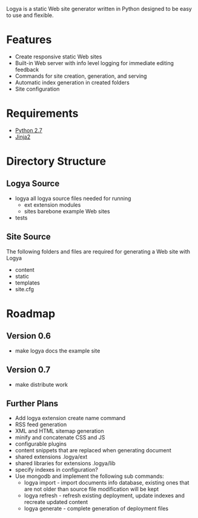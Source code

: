 Logya is a static Web site generator written in Python designed to be easy
to use and flexible.

# Features
* Create responsive static Web sites
* Built-in Web server with info level logging for immediate editing feedback
* Commands for site creation, generation, and serving
* Automatic index generation in created folders
* Site configuration

# Requirements
* [Python 2.7](http://python.org/)
* [Jinja2](http://jinja.pocoo.org/)

# Directory Structure

## Logya Source
* logya       all logya source files needed for running
    * ext       extension modules
    * sites     barebone example Web sites
* tests

## Site Source

The following folders and files are required for generating a Web site with Logya

* content
* static
* templates
* site.cfg

# Roadmap

## Version 0.6

* make logya docs the example site

## Version 0.7

* make distribute work

## Further Plans

* Add logya extension create name command
* RSS feed generation
* XML and HTML sitemap generation
* minify and concatenate CSS and JS
* configurable plugins
* content snippets that are replaced when generating document
* shared extensions .logya/ext
* shared libraries for extensions .logya/lib
* specify indexes in configuration?
* Use mongodb and implement the following sub commands:
    * logya import - import documents info database, existing ones that are not older than source file modification will be kept
    * logya refresh - refresh existing deployment, update indexes and recreate updated content
    * logya generate - complete generation of deployment files
